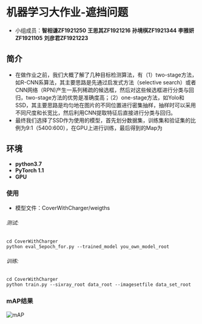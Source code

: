 # 机器学习大作业-遮挡问题 #
+ 小组成员：**智相谦ZF1921250** **王思其ZF1921216** **孙境棋ZF1921344** **李雅妍ZF1921105** **刘彦君ZF1921223**
## 简介 ##
+ 在做作业之前，我们大概了解了几种目标检测算法，有（1）two-stage方法，如R-CNN系算法，其主要思路是先通过启发式方法（selective search）或者CNN网络（RPN)产生一系列稀疏的候选框，然后对这些候选框进行分类与回归，two-stage方法的优势是准确度高；（2）one-stage方法，如Yolo和SSD，其主要思路是均匀地在图片的不同位置进行密集抽样，抽样时可以采用不同尺度和长宽比，然后利用CNN提取特征后直接进行分类与回归。
+ 最终我们选择了SSD作为使用的模型，首先划分数据集，训练集和验证集的比例为9:1（5400:600），在GPU上进行训练，最后得到的Map为
## 环境  ##
+ **python3.7**
+ **PyTorch 1.1**
+ **GPU**
### 使用 ###
+ 模型文件：CoverWithCharger/weigths
######  测试:
```
cd CoverWithCharger
python eval_5epoch_for.py --trained_model you_own_model_root
```
###### 训练:
```
cd CoverWithCharger
python train.py --sixray_root data_root --imagesetfile data_set_root
```
### mAP结果 ###

![mAP](/img/result.jpg)
